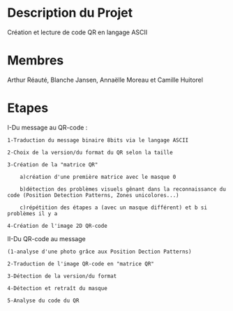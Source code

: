 
# Description du Projet

Création et lecture de code QR en langage ASCII

# Membres

Arthur Réauté, Blanche Jansen, Annaëlle Moreau et Camille Huitorel

# Etapes

I-Du message au QR-code :

    1-Traduction du message binaire 8bits via le langage ASCII
    
    2-Choix de la version/du format du QR selon la taille
    
    3-Création de la "matrice QR"
    
        a)création d'une première matrice avec le masque 0
        
        b)détection des problèmes visuels gênant dans la reconnaissance du code (Position Detection Patterns, Zones unicolores...)
        
        c)répétition des étapes a (avec un masque différent) et b si problèmes il y a
    
    4-Création de l'image 2D QR-code

II-Du QR-code au message
    
    (1-analyse d'une photo grâce aux Position Dection Patterns)
    
    2-Traduction de l'image QR-code en "matrice QR"
    
    3-Détection de la version/du format
    
    4-Détection et retraît du masque
    
    5-Analyse du code du QR
